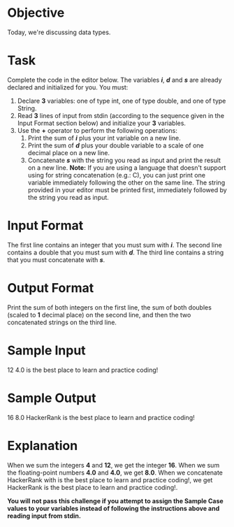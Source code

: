 # Objective
Today, we're discussing data types.

# Task
Complete the code in the editor below. The variables _**i**_, _**d**_ and _**s**_ are already declared and initialized for you. You must:

1. Declare **3** variables: one of type int, one of type double, and one of type String.
1. Read **3** lines of input from stdin (according to the sequence given in the Input Format section below) and initialize your **3** variables.
1. Use the **+** operator to perform the following operations:
   1. Print the sum of _**i**_ plus your int variable on a new line.
   1. Print the sum of _**d**_ plus your double variable to a scale of one decimal place on a new line.
   1. Concatenate _**s**_ with the string you read as input and print the result on a new line.
**Note:** If you are using a language that doesn't support using  for string concatenation (e.g.: C), you can just print one variable immediately following the other on the same line. The string provided in your editor must be printed first, immediately followed by the string you read as input.

# Input Format
The first line contains an integer that you must sum with _**i**_.
The second line contains a double that you must sum with _**d**_.
The third line contains a string that you must concatenate with _**s**_.

# Output Format
Print the sum of both integers on the first line, the sum of both doubles (scaled to **1** decimal place) on the second line, and then the two concatenated strings on the third line.

# Sample Input
12
4.0
is the best place to learn and practice coding!

# Sample Output
16
8.0
HackerRank is the best place to learn and practice coding!

# Explanation
When we sum the integers **4** and **12**, we get the integer **16**.
When we sum the floating-point numbers **4.0** and **4.0**, we get **8.0**.
When we concatenate HackerRank with is the best place to learn and practice coding!, we get HackerRank is the best place to learn and practice coding!.

**You will not pass this challenge if you attempt to assign the Sample Case values to your variables instead of following the instructions above and reading input from stdin.**
